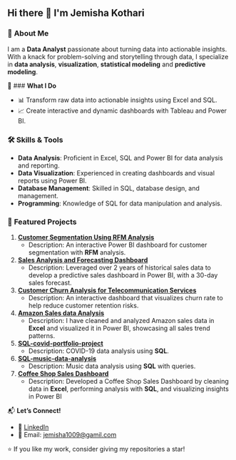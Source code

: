 ## Hi there 👋 I'm Jemisha Kothari


### 🎯 **About Me**  
I am a **Data Analyst** passionate about turning data into actionable insights. With a knack for problem-solving and storytelling through data, I specialize in **data analysis**, **visualization**, **statistical modeling** and **predictive modeling**.



🔭 ### **What I Do**
- 📊 Transform raw data into actionable insights using Excel and SQL.
- 📈 Create interactive and dynamic dashboards with Tableau and Power BI.



### 🛠️ **Skills & Tools**
- **Data Analysis**: Proficient in Excel, SQL and Power BI for data analysis and reporting.
- **Data Visualization**: Experienced in creating dashboards and visual reports using Power BI.
- **Database Management**: Skilled in SQL, database design, and management.
- **Programming**: Knowledge of SQL for data manipulation and analysis.


### 📌 **Featured Projects**  
1. **[Customer Segmentation Using RFM Analysis](https://github.com/jemisha29/Customer-Segmentation-Analysis-RFM-)**  
   - Description: An interactive Power BI dashboard for customer segmentation with **RFM** analysis.  
2. **[Sales Analysis and Forecasting Dashboard](https://github.com/jemisha29/Sales-Analysis-and-Forecasting-Dashboard)**  
   - Description: Leveraged over 2 years of historical sales data to develop a predictive sales dashboard in Power BI, with a 30-day sales forecast.  
3. **[Customer Churn Analysis for Telecommunication Services](https://github.com/jemisha29/Customer-Churn-Analysis-for-Telecommunication-Services)**  
   - Description: An interactive dashboard that visualizes churn rate to help reduce customer retention risks.
4. **[Amazon Sales data Analysis](https://github.com/jemisha29/Amazon-Sales-data-Analysis)**  
   - Description: I have cleaned and analyzed Amazon sales data in **Excel** and visualized it in Power BI, showcasing all sales trend patterns.
5. **[SQL-covid-portfolio-project](https://github.com/jemisha29/SQL-covid-portfolio-project)**  
   - Description: COVID-19 data analysis using **SQL**.
6. **[SQL-music-data-analysis](https://github.com/jemisha29/SQL-music-data-analysis)**  
   - Description: Music data analysis using **SQL** with queries.
7. **[Coffee Shop Sales Dashboard](https://github.com/jemisha29/Coffee_Shop_sales)**  
   - Description: Developed a Coffee Shop Sales Dashboard by cleaning data in **Excel**, performing analysis with **SQL**, and visualizing insights in Power BI





📬 **Let’s Connect!**  
- 💼 [LinkedIn](https://www.linkedin.com/in/jemisha-kothari-650202301/)  
- 📧 Email: jemisha1009@gamil.com



⭐ If you like my work, consider giving my repositories a star!  

